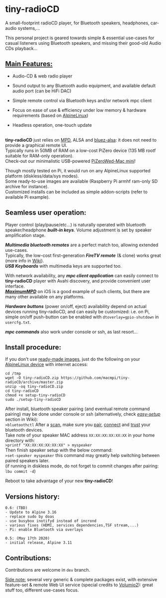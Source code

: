 # tiny-radioCD
 A small-footprint radioCD player, for Bluetooth speakers, headphones, car-audio systems,...

This personal project is geared towards simple & essential use-cases for casual listeners using Bluetooth speakers, and missing their good-old Audio CDs playback...


## <u>Main Features:</u>

- Audio-CD & web radio player

- Sound output to any Bluetooth audio equipment, and available default audio port (can be HiFi DAC)

- Simple remote control via Bluetooth keys and/or network mpc client

- Focus on ease of use & efficiency under low memory & hardware requirements (based on [AlpineLinux](https://www.alpinelinux.org/))

- Headless operation, one-touch update

\
**tiny-radioCD** just relies on [MPD](https://www.musicpd.org/), ALSA and [bluez-alsa](https://github.com/Arkq/bluez-alsa/): it does not need to provide a graphical remote UI.\
Typically runs in 50MB of RAM on a low-cost PiZero device (135 MB rootf suitable for RAM-only operation).\
Check-out our minimalistic USB-powered [PiZeroWed-Mac mini](https://github.com/macmpi/tiny-radioCD/wiki/PiZeroWed-Mac-mini)!

Though mostly tested on Pi, it would run on any AlpineLinux supported platform (diskless/data/sys modes).\
Some ready-to-use images are available (Raspberry Pi armhf ram-only SD archive for instance).\
Customized installs can be included as simple addon-scripts (refer to available Pi example).



## Seamless user operation:

Player control (play/pause/etc...) is naturally operated with bluetooth speaker/headphone ***built-in keys***.
Volume adjustment is set by speaker amplification stage.

***Multimedia bluetooth remotes*** are a perfect match too, allowing extended use-cases.\
Typically, the low-cost first-generation ***FireTV remote*** (& clone) works great (more info in [Wiki](https://github.com/macmpi/tiny-radioCD/wiki)).\
***USB Keyboards*** with multimedia keys are supported too.

With network availability, any ***mpc client application*** can easily connect to **tiny-radioCD** player with Avahi discovery, and provide convenient user interface.\
[***MaximumMPD***](https://itunes.apple.com/gb/app/maximummpd/id1437096437?mt=8) on iOS is a good example of such clients, but there are many other available on any platforms.

***Hardware buttons*** (power on/off, eject) availability depend on actual devices running tiny-radioCD, and can easily be customized: i.e. on Pi, simple on/off push-button can be enabled with `dtoverlay=gpio-shutdown` in `usercfg.txt`.

***mpc commands*** also work under console or ssh, as last resort...



## Install procedure:

If you don't use [ready-made images](https://github.com/macmpi/tiny-radioCD/wiki/Pre-built-images), just do the following on your [AlpineLinux device](https://wiki.alpinelinux.org/wiki/Installation) with internet access:
```
cd /tmp
wget -O tiny-radioCD.zip https://github.com/macmpi/tiny-radioCD/archive/master.zip
unzip -oq tiny-radioCD.zip
cd tiny-radioCD
chmod +x setup-tiny-radioCD
sudo ./setup-tiny-radioCD
```

After install, bluetooth speaker pairing (and eventual remote command pairing) may be done under console or ssh (alternatively, check *[easy-setup](https://github.com/macmpi/tiny-radioCD/wiki)* section in Wiki):\
`>bluetoothctl`     After a <u>scan</u>, make sure you <u>pair</u>, <u>connect</u> and <u>trust</u> your bluetooth devices.\
Take note of your speaker MAC address `XX:XX:XX:XX:XX:XX` in your home directory with:\
`>printf "XX:XX:XX:XX:XX:XX" > myspeaker`\
Then finish speaker setup with the below command:\
`>set-speaker myspeaker`    this command may greatly help switching between paired speakers later.\
(if running in diskless mode, do not forget to commit changes after pairing: `lbu commit -d`)

Reboot to take advantage of your new **tiny-radioCD**!



## Versions history:

```
0.6: (TBD)
- Update to Alpine 3.16
- replace sudo by doas
- use busybox inotifyd instead of incrond
- various fixes (HDMI, services dependencies,TSF stream,...)
- Pi: enable Bluetooth via overlays

0.5: (May 17th 2020)
- initial release, Alpine 3.11
```



## Contributions:

Contributions are welcome in `dev` branch.



<u>Side note:</u> several very generic & complete packages exist, with extensive feature-set & remote Web UI service (special credits to [Volumio2](https://volumio.org/)): great stuff too, different use-cases focus.

